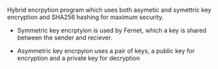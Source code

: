 Hybrid encrpytion program which uses both asymetic and symettric key encryption and SHA256 hashing for maximum security.

- Symmetric key encrptyion is used by Fernet, which a key is shared between the sender and reciever.

- Asymmetric key encrpyion uses a pair of keys, a public key for encryption and a private key for decryption
